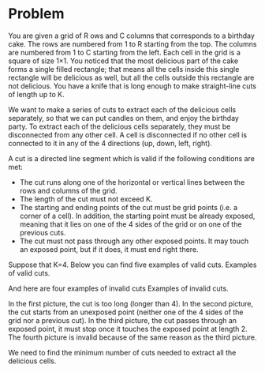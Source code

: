 # Problem

You are given a grid of R ows and C columns that corresponds to a birthday cake. The rows are numbered from 1 to R starting from the top. The columns are numbered from 1 to C starting from the left. Each cell in the grid is a square of size 1×1. You noticed that the most delicious part of the cake forms a single filled rectangle; that means all the cells inside this single rectangle will be delicious as well, but all the cells outside this rectangle are not delicious. You have a knife that is long enough to make straight-line cuts of length up to K.

We want to make a series of cuts to extract each of the delicious cells separately, so that we can put candles on them, and enjoy the birthday party. To extract each of the delicious cells separately, they must be disconnected from any other cell. A cell is disconnected if no other cell is connected to it in any of the 4 directions (up, down, left, right).

A cut is a directed line segment which is valid if the following conditions are met:

- The cut runs along one of the horizontal or vertical lines between the rows and columns of the grid.
- The length of the cut must not exceed K.
- The starting and ending points of the cut must be grid points (i.e. a corner of a cell). In addition, the starting point must be already exposed, meaning that it lies on one of the 4 sides of the grid or on one of the previous cuts.
- The cut must not pass through any other exposed points. It may touch an exposed point, but if it does, it must end right there.

Suppose that K=4. Below you can find five examples of valid cuts.
Examples of valid cuts.

And here are four examples of invalid cuts
Examples of invalid cuts.

In the first picture, the cut is too long (longer than 4).
In the second picture, the cut starts from an unexposed point (neither one of the 4
sides of the grid nor a previous cut).
In the third picture, the cut passes through an exposed point, it must stop once it touches the exposed point at length 2.
The fourth picture is invalid because of the same reason as the third picture.

We need to find the minimum number of cuts needed to extract all the delicious cells.

